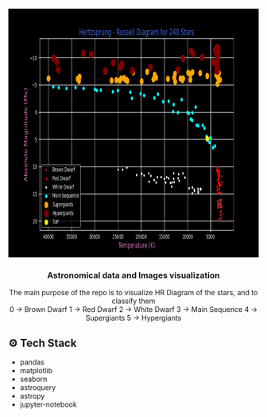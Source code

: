 

<div align="center">
  <br />
      <img src="star_plots/hr_diagram.png" width=1000 height=500 alt="hr-diagram" />
  <br />

<h3 align="center">Astronomical data and Images visualization</h3>

   <div align="center">
     The main purpose of the repo is to visualize HR Diagram of the stars, and to classify them        
     <br />
     0 → Brown Dwarf       
1 → Red Dwarf        
2 → White Dwarf       
3 → Main Sequence          
4 → Supergiants        
5 → Hypergiants      
    </div>
</div>

## <a name="tech-stack">⚙️ Tech Stack</a>

- pandas
- matplotlib
- seaborn
- astroquery
- astropy
- jupyter-notebook

<br />
<br />
    

